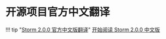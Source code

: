 # 开源项目官方中文翻译
!!! tip "[Storm 2.0.0 官方中文版翻译][1]"
    [开始阅读 Storm 2.0.0 中文版][1]


[1]:http://storm.busuanzi.org/release/2.0.0/index.html
